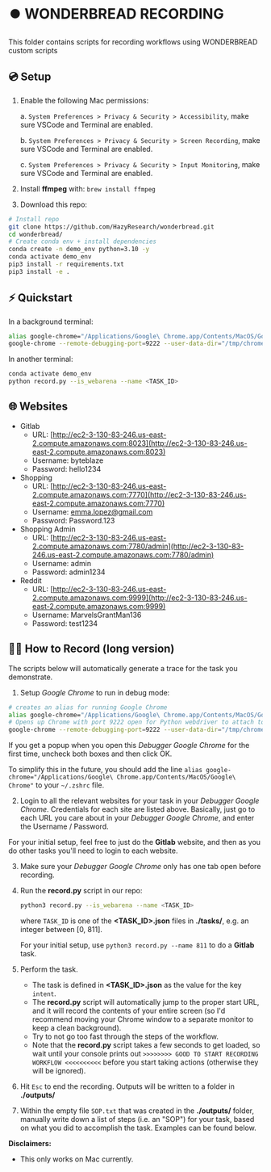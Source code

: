 # ⏺️ WONDERBREAD RECORDING

This folder contains scripts for recording workflows using WONDERBREAD custom scripts

## 💿 Setup

1. Enable the following Mac permissions:

   a. `System Preferences > Privacy & Security > Accessibility`, make sure VSCode and Terminal are enabled.

   b. `System Preferences > Privacy & Security > Screen Recording`, make sure VSCode and Terminal are enabled.

   c. `System Preferences > Privacy & Security > Input Monitoring`, make sure VSCode and Terminal are enabled.

2. Install **ffmpeg** with: `brew install ffmpeg`

3. Download this repo:

```bash
# Install repo
git clone https://github.com/HazyResearch/wonderbread.git
cd wonderbread/
# Create conda env + install dependencies
conda create -n demo_env python=3.10 -y
conda activate demo_env
pip3 install -r requirements.txt
pip3 install -e .
```

## ⚡ Quickstart

In a background terminal:

```bash
alias google-chrome="/Applications/Google\ Chrome.app/Contents/MacOS/Google\ Chrome"
google-chrome --remote-debugging-port=9222 --user-data-dir="/tmp/chrome_temp"
```

In another terminal:

```bash
conda activate demo_env
python record.py --is_webarena --name <TASK_ID>
```

## 🌐 Websites

- Gitlab
  - URL: [http://ec2-3-130-83-246.us-east-2.compute.amazonaws.com:8023](http://ec2-3-130-83-246.us-east-2.compute.amazonaws.com:8023)
  - Username: byteblaze
  - Password: hello1234
- Shopping
  - URL: [http://ec2-3-130-83-246.us-east-2.compute.amazonaws.com:7770](http://ec2-3-130-83-246.us-east-2.compute.amazonaws.com:7770)
  - Username: emma.lopez@gmail.com
  - Password: Password.123
- Shopping Admin
  - URL: [http://ec2-3-130-83-246.us-east-2.compute.amazonaws.com:7780/admin](http://ec2-3-130-83-246.us-east-2.compute.amazonaws.com:7780/admin)
  - Username: admin
  - Password: admin1234
- Reddit
  - URL: [http://ec2-3-130-83-246.us-east-2.compute.amazonaws.com:9999](http://ec2-3-130-83-246.us-east-2.compute.amazonaws.com:9999)
  - Username: MarvelsGrantMan136
  - Password: test1234

## 👩‍💻 How to Record (long version)

The scripts below will automatically generate a trace for the task you demonstrate.

1. Setup _Google Chrome_ to run in debug mode:

```bash
# creates an alias for running Google Chrome
alias google-chrome="/Applications/Google\ Chrome.app/Contents/MacOS/Google\ Chrome"
# Opens up Chrome with port 9222 open for Python webdriver to attach to
google-chrome --remote-debugging-port=9222 --user-data-dir="/tmp/chrome_temp"
```

If you get a popup when you open this _Debugger Google Chrome_ for the first time, uncheck both boxes and then click OK.

To simplify this in the future, you should add the line `alias google-chrome="/Applications/Google\ Chrome.app/Contents/MacOS/Google\ Chrome"` to your `~/.zshrc` file.

2. Login to all the relevant websites for your task in your _Debugger Google Chrome_. Credentials for each site are listed above. Basically, just go to each URL you care about in your _Debugger Google Chrome_, and enter the Username / Password.

For your initial setup, feel free to just do the **Gitlab** website, and then as you do other tasks you'll need to login to each website.

3. Make sure your _Debugger Google Chrome_ only has one tab open before recording.

4. Run the **record.py** script in our repo:

   ```bash
   python3 record.py --is_webarena --name <TASK_ID>
   ```

   where `TASK_ID` is one of the **<TASK_ID>.json** files in **./tasks/**, e.g. an integer between [0, 811].

   For your initial setup, use `python3 record.py --name 811` to do a **Gitlab** task.

5. Perform the task.

   - The task is defined in **<TASK_ID>.json** as the value for the key `intent`.
   - The **record.py** script will automatically jump to the proper start URL, and it will record the contents of your entire screen (so I'd recommend moving your Chrome window to a separate monitor to keep a clean background).
   - Try to not go too fast through the steps of the workflow.
   - Note that the **record.py** script takes a few seconds to get loaded, so wait until your console prints out `>>>>>>>> GOOD TO START RECORDING WORKFLOW <<<<<<<<<<` before you start taking actions (otherwise they will be ignored).

6. Hit `Esc` to end the recording. Outputs will be written to a folder in **./outputs/**

7. Within the empty file `SOP.txt` that was created in the **./outputs/** folder, manually write down a list of steps (i.e. an "SOP") for your task, based on what you did to accomplish the task. Examples can be found below.

**Disclaimers:**

- This only works on Mac currently.